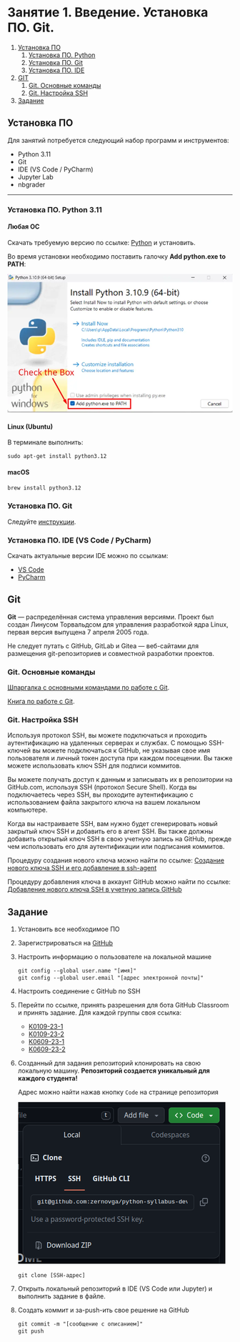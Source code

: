 # Занятие 1. Введение. Установка ПО. Git.

1. [Установка ПО](#установка-по)
    1. [Установка ПО. Python](#установка-по-python-311)
    2. [Установка ПО. Git](#установка-по-git)
    3. [Установка ПО. IDE](#установка-по-vs-code--pycharm)
2. [GIT](#git)
    1. [Git. Основные команды](#git-основные-команды)
    2. [Git. Настройка SSH](#git-настройка-ssh)
3. [Задание](#задание)

## Установка ПО

Для занятий потребуется следующий набор программ и инструментов:
* Python 3.11
* Git
* IDE (VS Code / PyCharm)
* Jupyter Lab
* nbgrader

---

### Установка ПО. Python 3.11

#### Любая ОС

Скачать требуемую версию по ссылке: [Python](https://www.python.org/downloads/release/python-3121/) и установить.

Во время установки необходимо поставить галочку **Add python.exe to PATH**:

![Add python.exe to PATH](images/1/image.png)

#### Linux (Ubuntu)

В терминале выполнить:

```console
sudo apt-get install python3.12
```

#### macOS

```console
brew install python3.12
```

### Установка ПО. Git

Следуйте [инструкции](https://github.com/git-guides/install-git).

### Установка ПО. IDE (VS Code / PyCharm)

Скачать актуальные версии IDE можно по ссылкам:
* [VS Code](https://code.visualstudio.com/download)
* [PyCharm](https://www.jetbrains.com/help/pycharm/installation-guide.html#standalone)

## Git

**Git** — распределённая система управления версиями. Проект был создан Линусом Торвальдсом для управления разработкой ядра Linux, первая версия выпущена 7 апреля 2005 года.

Не следует путать с GitHub, GitLab и Gitea — веб-сайтами для размещения git-репозиториев и совместной разработки проектов.

### Git. Основные команды

[Шпаргалка с основными командами по работе с Git](/materials/2-Git.md).

[Книга по работе с Git](https://git-scm.com/book/ru/v2/).



### Git. Настройка SSH

Используя протокол SSH, вы можете подключаться и проходить аутентификацию на удаленных серверах и службах. С помощью SSH-ключей вы можете подключаться к GitHub, не указывая свое имя пользователя и личный токен доступа при каждом посещении. Вы также можете использовать ключ SSH для подписи коммитов.

Вы можете получать доступ к данным и записывать их в репозитории на GitHub.com, используя SSH (протокол Secure Shell). Когда вы подключаетесь через SSH, вы проходите аутентификацию с использованием файла закрытого ключа на вашем локальном компьютере.

Когда вы настраиваете SSH, вам нужно будет сгенерировать новый закрытый ключ SSH и добавить его в агент SSH. Вы также должны добавить открытый ключ SSH в свою учетную запись на GitHub, прежде чем использовать его для аутентификации или подписания коммитов.

Процедуру создания нового ключа можно найти по ссылке: [Создание нового ключа SSH и его добавление в ssh-agent](https://docs.github.com/ru/authentication/connecting-to-github-with-ssh/generating-a-new-ssh-key-and-adding-it-to-the-ssh-agent)

Процедуру добавления ключа в аккаунт GitHub можно найти по ссылке: [Добавление нового ключа SSH в учетную запись GitHub](https://docs.github.com/ru/authentication/connecting-to-github-with-ssh/adding-a-new-ssh-key-to-your-github-account)

## Задание

1. Установить все необходимое ПО
2. Зарегистрироваться на [GitHub](https://github.com/)
3. Настроить информацию о пользователе на локальной машине 
    ```console
    git config --global user.name "[имя]"
    git config --global user.email "[адрес электронной почты]"
    ```
4. Настроить соединение с GitHub по SSH
5. Перейти по ссылке, принять разрешения для бота GitHub Classroom и принять задание. Для каждой группы своя ссылка:
    * [K0109-23-1]()
    * [K0109-23-2]()
    * [K0609-23-1]()
    * [K0609-23-2]()
6. Созданный для задания репозиторий клонировать на свою локальную машину. **Репозиторий создается уникальный для каждого студента!**

    Адрес можно найти нажав кнопку `Code` на странице репозитория

    ![Alt text](images/1/image2.png)
    ```console
    git clone [SSH-адрес]
    ```
7. Открыть локальный репозиторий в IDE (VS Code или Jupyter) и выполнить задание в файле.
8. Создать коммит и за-push-ить свое решение на GitHub
    ```console
    git commit -m "[сообщение с описанием]"
    git push
    ```